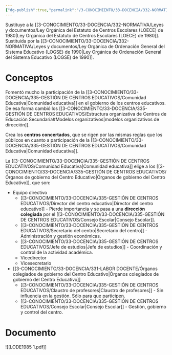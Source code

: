 ```yaml
---
{"dg-publish":true,"permalink":"/3-CONOCIMIENTO/33-DOCENCIA/332-NORMATIVA/Leyes y documentos/Ley Orgánica del Derecho a la Educación (LODE) de 1985/"}
---
```


Sustituye a la [[3-CONOCIMIENTO/33-DOCENCIA/332-NORMATIVA/Leyes y documentos/Ley Orgánica del Estatuto de Centros Escolares (LOECE) de 1980\|Ley Orgánica del Estatuto de Centros Escolares (LOECE) de 1980]].
Sustituida por la [[3-CONOCIMIENTO/33-DOCENCIA/332-NORMATIVA/Leyes y documentos/Ley Orgánica de Ordenación General del Sistema Educativo (LOGSE) de 1990\|Ley Orgánica de Ordenación General del Sistema Educativo (LOGSE) de 1990]].

# Conceptos
Fomentó mucho la participación de la [[3-CONOCIMIENTO/33-DOCENCIA/335-GESTIÓN DE CENTROS EDUCATIVOS/Comunidad Educativa\|Comunidad educativa]] en el gobierno de los centros educativos. De esa forma cambió los [[3-CONOCIMIENTO/33-DOCENCIA/335-GESTIÓN DE CENTROS EDUCATIVOS/Estructura organizativa de Centros de Educación Secundaria#Modelos organizativos\|modelos organizativos de dirección]].

Crea los **centros concertados**, que se rigen por las mismas reglas que los públicos en cuanto a participación de la [[3-CONOCIMIENTO/33-DOCENCIA/335-GESTIÓN DE CENTROS EDUCATIVOS/Comunidad Educativa\|Comunidad educativa]].

La [[3-CONOCIMIENTO/33-DOCENCIA/335-GESTIÓN DE CENTROS EDUCATIVOS/Comunidad Educativa\|Comunidad educativa]] elige a los [[3-CONOCIMIENTO/33-DOCENCIA/335-GESTIÓN DE CENTROS EDUCATIVOS/Órganos de gobierno del Centro Educativo\|Órganos de gobierno del Centro Educativo]], que son:
- Equipo directivo
	- [[3-CONOCIMIENTO/33-DOCENCIA/335-GESTIÓN DE CENTROS EDUCATIVOS/Director del centro educativo\|Director del centro educativo]] - Pierde importancia y se pasa a una **dirección colegiada** por el [[3-CONOCIMIENTO/33-DOCENCIA/335-GESTIÓN DE CENTROS EDUCATIVOS/Consejo Escolar\|Consejo Escolar]].
	- [[3-CONOCIMIENTO/33-DOCENCIA/335-GESTIÓN DE CENTROS EDUCATIVOS/Secretario del centro\|Secretario del centro]] - Administración y gestión económicas.
	- [[3-CONOCIMIENTO/33-DOCENCIA/335-GESTIÓN DE CENTROS EDUCATIVOS/Jefe de estudios\|Jefe de estudios]] - Coordinación y control de la actividad académica.
	- Vicedirector
	- Vicesecretario
- [[3-CONOCIMIENTO/33-DOCENCIA/331-LABOR DOCENTE/Órganos colegiados de gobierno del Centro Educativo\|Órganos colegiados de gobierno del Centro Educativo]]
	- [[3-CONOCIMIENTO/33-DOCENCIA/335-GESTIÓN DE CENTROS EDUCATIVOS/Claustro de profesores\|Claustro de profesores]] - Sin influencia en la gestión. Sólo para que participen.
	- [[3-CONOCIMIENTO/33-DOCENCIA/335-GESTIÓN DE CENTROS EDUCATIVOS/Consejo Escolar\|Consejo Escolar]] - Gestión, gobierno y control del centro.

# Documento
![[LODE1985 1.pdf]]